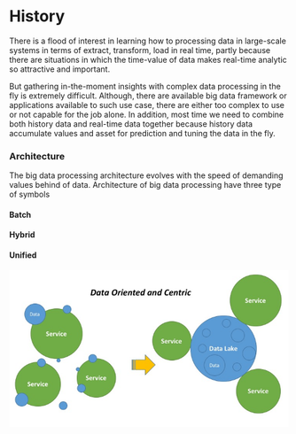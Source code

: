 # History
There is a flood of interest in learning how to processing data in large-scale systems in terms of extract, transform, load in real time, partly because there are situations in which the time-value of data makes real-time analytic so attractive and important. 

But gathering in-the-moment insights with complex data processing in the fly is extremely difficult. Although, there are available big data framework or applications available to such use case, there are either too complex to use or not capable for the job alone. In addition, most time we need to combine both history data and real-time data together because history data accumulate values and asset for prediction and tuning the data in the fly.

### Architecture
The big data processing architecture evolves with the speed of demanding values behind of data. Architecture of big data processing have three type of symbols

#### Batch


#### Hybrid


#### Unified

![](data_oriented.jpg)